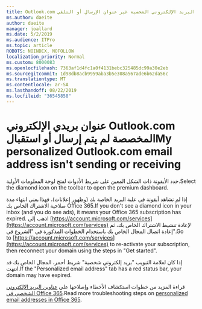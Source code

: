 ```yaml
---
title: Outlook.com البريد الإلكتروني الشخصية غير عنوان الإرسال أو التلقي
ms.author: daeite
author: daeite
manager: joallard
ms.date: 5/2/2019
ms.audience: ITPro
ms.topic: article
ROBOTS: NOINDEX, NOFOLLOW
localization_priority: Normal
ms.custom: 8000083
ms.openlocfilehash: 7363af1d4fc1a0f4131bebc325485dc99a30e2eb
ms.sourcegitcommit: 1d98db8acb9959aba3b5e308a567ade6b62da56c
ms.translationtype: MT
ms.contentlocale: ar-SA
ms.lasthandoff: 08/22/2019
ms.locfileid: "36545858"
---
```

# <a name="my-personalized-outlookcom-email-address-isnt-sending-or-receiving"></a><span data-ttu-id="7ef3a-102">عنوان بريدي الإلكتروني Outlook.com المخصصة لم يتم إرسال أو استقبال</span><span class="sxs-lookup"><span data-stu-id="7ef3a-102">My personalized Outlook.com email address isn't sending or receiving</span></span>

<span data-ttu-id="7ef3a-103">حدد الأيقونة ذات الشكل المعين على شريط الأدوات لفتح لوحة المعلومات الأولية.</span><span class="sxs-lookup"><span data-stu-id="7ef3a-103">Select the diamond icon on the toolbar to open the premium dashboard.</span></span>

<span data-ttu-id="7ef3a-104">إذا لم تشاهد أيقونة في علبة البريد الخاصة بك (وظهور إعلانات)، فهذا يعني انتهاء مدة صلاحية الاشتراك الخاص بك Office 365.</span><span class="sxs-lookup"><span data-stu-id="7ef3a-104">If you don't see a diamond icon in your inbox (and you do see ads), it means your Office 365 subscription has expired.</span></span> <span data-ttu-id="7ef3a-105">اذهب إلى [https://account.microsoft.com/services](https://account.microsoft.com/services) لإعادة تنشيط الاشتراك الخاص بك، ثم إعادة اتصال المجال الخاص بك باستخدام الخطوات المذكورة في "الشروع في".</span><span class="sxs-lookup"><span data-stu-id="7ef3a-105">Go to [https://account.microsoft.com/services](https://account.microsoft.com/services) to re-activate your subscription, then reconnect your domain using the steps in "Get started".</span></span>

<span data-ttu-id="7ef3a-106">إذا كان لعلامة التبويب "بريد إلكتروني شخصية" شريط أحمر، المجال الخاص بك قد انتهت.</span><span class="sxs-lookup"><span data-stu-id="7ef3a-106">If the "Personalized email address" tab has a red status bar, your domain may have expired.</span></span>

<span data-ttu-id="7ef3a-107">قراءة المزيد من خطوات استكشاف الأخطاء وإصلاحها على [عناوين البريد الإلكتروني الشخصي في Office 365](https://support.office.com/article/75416a58-b225-4c02-8c07-8979403b427b?wt.mc_id=Office_Outlook_com_Alchemy).</span><span class="sxs-lookup"><span data-stu-id="7ef3a-107">Read more troubleshooting steps on [personalized email addresses in Office 365](https://support.office.com/article/75416a58-b225-4c02-8c07-8979403b427b?wt.mc_id=Office_Outlook_com_Alchemy).</span></span>
